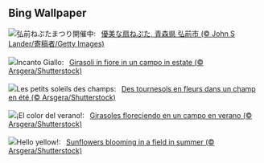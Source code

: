## Bing Wallpaper
![](https://www.bing.com/th?id=OHR.HirosakiNeputaFestival2025_JA-JP2869487998_UHD.jpg&w=1000)弘前ねぷたまつり開催中:&nbsp;&ensp;[優美な扇ねぷた, 青森県 弘前市 (© John S Lander/寄稿者/Getty Images)](https://www.bing.com/th?id=OHR.HirosakiNeputaFestival2025_JA-JP2869487998_UHD.jpg)
<br><br/>
![](https://www.bing.com/th?id=OHR.HappySunflower_IT-IT1160856056_UHD.jpg&w=1000)Incanto Giallo:&nbsp;&ensp;[Girasoli in fiore in un campo in estate (© Arsgera/Shutterstock)](https://www.bing.com/th?id=OHR.HappySunflower_IT-IT1160856056_UHD.jpg)
<br><br/>
![](https://www.bing.com/th?id=OHR.HappySunflower_FR-FR0643817668_UHD.jpg&w=1000)Les petits soleils des champs:&nbsp;&ensp;[Des tournesols en fleurs dans un champ en été (© Arsgera/Shutterstock)](https://www.bing.com/th?id=OHR.HappySunflower_FR-FR0643817668_UHD.jpg)
<br><br/>
![](https://www.bing.com/th?id=OHR.HappySunflower_ES-ES4115334134_UHD.jpg&w=1000)¡El color del verano!:&nbsp;&ensp;[Girasoles floreciendo en un campo en verano (© Arsgera/Shutterstock)](https://www.bing.com/th?id=OHR.HappySunflower_ES-ES4115334134_UHD.jpg)
<br><br/>
![](https://www.bing.com/th?id=OHR.HappySunflower_EN-GB1142788806_UHD.jpg&w=1000)Hello yellow!:&nbsp;&ensp;[Sunflowers blooming in a field in summer (© Arsgera/Shutterstock)](https://www.bing.com/th?id=OHR.HappySunflower_EN-GB1142788806_UHD.jpg)
<br><br/>
